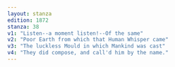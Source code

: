 ```yaml
---
layout: stanza
edition: 1872
stanza: 38
v1: "Listen--a moment listen!--Of the same"
v2: "Poor Earth from which that Human Whisper came"
v3: "The luckless Mould in which Mankind was cast"
v4: "They did compose, and call'd him by the name."
---
```

